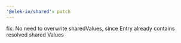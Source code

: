 ```yaml
---
'@elek-io/shared': patch
---
```


fix: No need to overwrite sharedValues, since Entry already contains resolved shared Values
